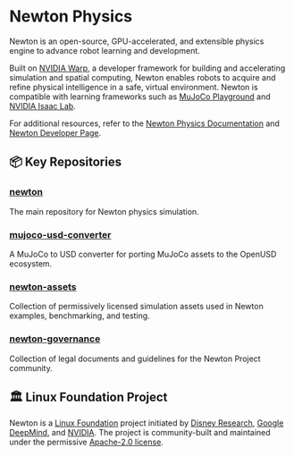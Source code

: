 # Newton Physics

Newton is an open-source, GPU-accelerated, and extensible physics engine to advance robot learning and development.

Built on [NVIDIA Warp](https://github.com/NVIDIA/warp), a developer framework for building and accelerating simulation and spatial computing, Newton enables robots to acquire and refine physical intelligence in a safe, virtual environment. Newton is compatible with learning frameworks such as [MuJoCo Playground](https://playground.mujoco.org/) and [NVIDIA Isaac Lab](https://developer.nvidia.com/isaac/lab).

For additional resources, refer to the [Newton Physics Documentation](https://newton-physics.github.io/newton/guide/overview.html) and [Newton Developer Page](https://developer.nvidia.com/newton-physics).

## 📦 Key Repositories

### **[newton](https://github.com/newton-physics/newton)** 
The main repository for Newton physics simulation.

### **[mujoco-usd-converter](https://github.com/newton-physics/mujoco-usd-converter)**
A MuJoCo to USD converter for porting MuJoCo assets to the OpenUSD ecosystem.

### **[newton-assets](https://github.com/newton-physics/newton-assets)**
Collection of permissively licensed simulation assets used in Newton examples, benchmarking, and testing.

### **[newton-governance](https://github.com/newton-physics/newton-governance)**
Collection of legal documents and guidelines for the Newton Project community.

## 🏛️ Linux Foundation Project

Newton is a [Linux Foundation](https://www.linuxfoundation.org/) project initiated by [Disney Research](https://www.disneyresearch.com/), [Google DeepMind](https://deepmind.google/), and [NVIDIA](https://www.nvidia.com/). The project is community-built and maintained under the permissive [Apache-2.0 license](https://github.com/newton-physics/newton/blob/main/LICENSE.md).
